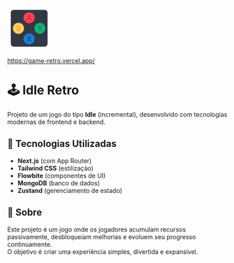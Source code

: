 <img src="./src/app/favicon.ico" alt="Screenshot do Idle Game" width="100" height="100" />

https://game-retro.vercel.app/

# 🕹️ Idle Retro

Projeto de um jogo do tipo **Idle** (incremental), desenvolvido com tecnologias modernas de frontend e backend.

## 🚀 Tecnologias Utilizadas

- **Next.js** (com App Router)
- **Tailwind CSS** (estilização)
- **Flowbite** (componentes de UI)
- **MongoDB** (banco de dados)
- **Zustand** (gerenciamento de estado)

## 📜 Sobre

Este projeto é um jogo onde os jogadores acumulam recursos passivamente, desbloqueiam melhorias e evoluem seu progresso continuamente.  
O objetivo é criar uma experiência simples, divertida e expansível.
